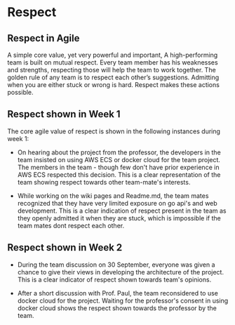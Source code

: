 # Respect  
  
## Respect in Agile 
A simple core value, yet very powerful and important, A high-performing team is built on mutual respect. Every team member has his weaknesses and strengths, respecting those will help the team to work together. The golden rule of any team is to respect each other’s suggestions. Admitting when you are either stuck or wrong is hard. Respect makes these actions possible.

## Respect shown in Week 1
The core agile value of respect is shown in the following instances during week 1:
  
* On hearing about the project from the professor, the developers in the team insisted on using AWS ECS or docker cloud for the team project. The members in the team - though few don't have prior experience in AWS ECS respected this decision. This is a clear representation of the team showing respect towards other team-mate's interests.
    
* While working on the wiki pages and Readme.md, the team mates recognized that they have very limited exposure on go api's and web development. This is a clear indication of respect present in the team as they openly admitted it when they are stuck, which is impossible if the team mates dont respect each other.

## Respect shown in Week 2

* During the team discussion on 30 September, everyone was given a chance to give their views in developing the architecture of the project. This is a clear indicator of respect shown towards team's opinions.

* After a short discussion with Prof. Paul, the team reconsidered to use docker cloud for the project. Waiting for the professor's consent in using docker cloud shows the respect shown towards the professor by the team.
